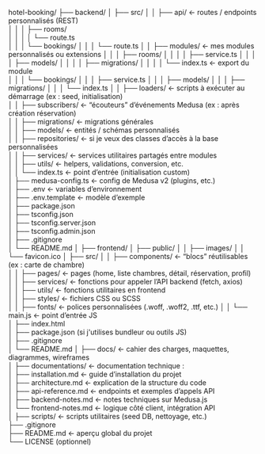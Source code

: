 hotel-booking/
├── backend/
│   ├── src/
│   │   ├── api/                     ← routes / endpoints personnalisés (REST)  
│   │   │   ├── rooms/              
│   │   │   │   └── route.ts         
│   │   │   └── bookings/
│   │   │       └── route.ts
│   │   ├── modules/                 ← mes modules personnalisés ou extensions
│   │   │   ├── rooms/
│   │   │   │   ├── service.ts
│   │   │   │   ├── models/
│   │   │   │   ├── migrations/
│   │   │   │   └── index.ts         ← export du module  
│   │   │   └── bookings/
│   │   │       ├── service.ts
│   │   │       ├── models/
│   │   │       ├── migrations/
│   │   │       └── index.ts
│   │   ├── loaders/                 ← scripts à exécuter au démarrage (ex : seed, initialisation)  
│   │   ├── subscribers/             ← “écouteurs” d’événements Medusa (ex : après création réservation)  
│   │   ├── migrations/              ← migrations générales  
│   │   ├── models/                   ← entités / schémas personnalisés  
│   │   ├── repositories/             ← si je veux des classes d’accès à la base personnalisées  
│   │   ├── services/                  ← services utilitaires partagés entre modules  
│   │   ├── utils/                     ← helpers, validations, conversion, etc.  
│   │   └── index.ts                  ← point d’entrée (initialisation custom)  
│   ├── medusa-config.ts              ← config de Medusa v2 (plugins, etc.)  
│   ├── .env                           ← variables d’environnement  
│   ├── .env.template                  ← modèle d’exemple  
│   ├── package.json  
│   ├── tsconfig.json  
│   ├── tsconfig.server.json  
│   ├── tsconfig.admin.json  
│   ├── .gitignore  
│   └── README.md
│
├── frontend/
│   ├── public/
│   │   ├── images/
│   │   └── favicon.ico
│   ├── src/
│   │   ├── components/                ← “blocs” réutilisables (ex : carte de chambre)  
│   │   ├── pages/                     ← pages (home, liste chambres, détail, réservation, profil)  
│   │   ├── services/                  ← fonctions pour appeler l’API backend (fetch, axios)  
│   │   ├── utils/                      ← fonctions utilitaires en frontend  
│   │   ├── styles/                     ← fichiers CSS ou SCSS  
│   │   ├── fonts/                      ← polices personnalisées (.woff, .woff2, .ttf, etc.)
│   │   └── main.js                     ← point d’entrée JS  
│   ├── index.html  
│   ├── package.json (si j'utilises bundleur ou outils JS)  
│   ├── .gitignore  
│   └── README.md
│
├── docs/                             ← cahier des charges, maquettes, diagrammes, wireframes  
│
├── documentations/                   ← documentation technique :  
│   ├── installation.md               ← guide d’installation du projet  
│   ├── architecture.md               ← explication de la structure du code  
│   ├── api-reference.md              ← endpoints et exemples d’appels API  
│   ├── backend-notes.md              ← notes techniques sur Medusa.js  
│   └── frontend-notes.md             ← logique côté client, intégration API  
│
├── scripts/                          ← scripts utilitaires (seed DB, nettoyage, etc.)  
├── .gitignore  
├── README.md                         ← aperçu global du projet  
└── LICENSE (optionnel)
